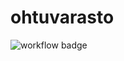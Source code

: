 # ohtuvarasto

![workflow badge](https://github.com/msslotboom/ohtuvarasto/workflows/CI/badge.svg)



